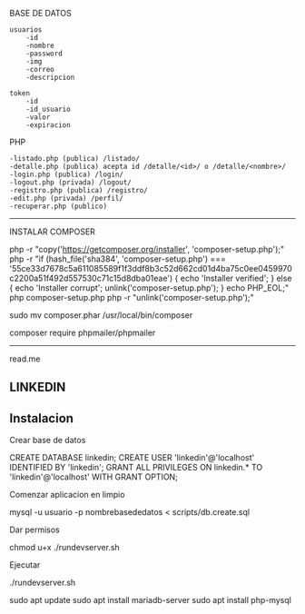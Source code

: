 BASE DE DATOS

    usuarios
        -id
        -nombre
        -password
        -img
        -correo
        -descripcion

    token
        -id
        -id_usuario
        -valor
        -expiracion

PHP

    -listado.php (publica) /listado/         
    -detalle.php (publica) acepta id /detalle/<id>/ o /detalle/<nombre>/
    -login.php (publica) /login/
    -logout.php (privada) /logout/
    -registro.php (publica) /registro/
    -edit.php (privada) /perfil/
    -recuperar.php (publico) 

*******************************************************************

INSTALAR COMPOSER

php -r "copy('https://getcomposer.org/installer', 'composer-setup.php');"
php -r "if (hash_file('sha384', 'composer-setup.php') === '55ce33d7678c5a611085589f1f3ddf8b3c52d662cd01d4ba75c0ee0459970c2200a51f492d557530c71c15d8dba01eae') { echo 'Installer verified'; } else { echo 'Installer corrupt'; unlink('composer-setup.php'); } echo PHP_EOL;"
php composer-setup.php
php -r "unlink('composer-setup.php');"

sudo mv composer.phar /usr/local/bin/composer

composer require phpmailer/phpmailer

*******************************************************************
read.me

## LINKEDIN

## Instalacion

Crear base de datos

CREATE DATABASE linkedin;
CREATE USER 'linkedin'@'localhost' IDENTIFIED BY 'linkedin';
GRANT ALL PRIVILEGES ON linkedin.* TO 'linkedin'@'localhost' WITH GRANT OPTION;


Comenzar aplicacion en limpio

mysql -u usuario -p nombrebasededatos < scripts/db.create.sql

Dar permisos 

chmod u+x ./rundevserver.sh

Ejecutar

./rundevserver.sh


sudo apt update
sudo apt install mariadb-server
sudo apt install php-mysql